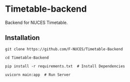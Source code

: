 # Timetable-backend

Backend for NUCES Timetable.

## Installation

```
git clone https://github.com/F-NUCES/Timetable-Backend

cd Timetable-Backend

pip install -r requirements.txt  # Install Dependencies

uvicorn main:app  # Run Server
```
